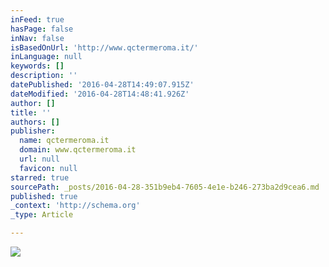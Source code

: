```yaml
---
inFeed: true
hasPage: false
inNav: false
isBasedOnUrl: 'http://www.qctermeroma.it/'
inLanguage: null
keywords: []
description: ''
datePublished: '2016-04-28T14:49:07.915Z'
dateModified: '2016-04-28T14:48:41.926Z'
author: []
title: ''
authors: []
publisher:
  name: qctermeroma.it
  domain: www.qctermeroma.it
  url: null
  favicon: null
starred: true
sourcePath: _posts/2016-04-28-351b9eb4-7605-4e1e-b246-273ba2d9cea6.md
published: true
_context: 'http://schema.org'
_type: Article

---
```

![](http://www.qctermeroma.it/media/vetrina/00/089/cd/it/images/holidayonspiration-c-1900x500-0.jpg)